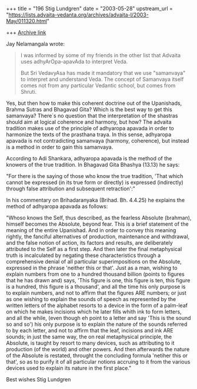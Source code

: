+++
title = "196 Stig Lundgren"
date = "2003-05-28"
upstream_url = "https://lists.advaita-vedanta.org/archives/advaita-l/2003-May/011320.html"

+++
[Archive link](https://lists.advaita-vedanta.org/archives/advaita-l/2003-May/011320.html)

Jay Nelamangala wrote:

> I was informed by some of my friends in the other list that
Advaita uses
> adhyArOpa-apavAda  to interpret Veda.
>
> But Sri VedavyAsa has made it mandatory that we use "samanvaya"
to
> interpret and understand Veda.   The concept of Samanvaya
itself comes
> not from any particular Vedantic school,  but comes from
Shruti.


Yes, but then how to make this coherent doctrine out of the
Upanishads, Brahma Sutras and Bhagavad Gita? Which is the best
way to get this samanvaya? There´s no question that the
interpretation of the shastras should aim at logical coherence
and harmony, but how? The advaita tradition makes use of the
principle of adhyaropa apavada in order to harmonize the texts of
the prasthana traya. In this sense, adhyaropa apavada is not
contradicting samanvaya (harmony, coherence), but instead is a
method in order to gain this samanvaya.

According to Adi Shankara, adhyaropa apavada is the method of the
knowers of the true tradition. In Bhagavad Gita Bhashya (13.13)
he says:

"For there is the saying of those who know the true tradition,
'That which cannot be expressed (in its true form or directly) is
expressed (indirectly) through false attribution and subsequent
retraction':"

In his commentary on Brihadaranyaka (Brihad. Bh. 4.4.25) he
explains the method of adhyaropa apavada as follows:

"Whoso knows the Self, thus described, as the fearless Absolute
(brahman), himself becomes the Absolute, beyond fear. This is a
brief statement of the meaning of the entire Upanishad. And in
order to convey this meaning rightly, the fanciful alternatives
of production, maintenance and withdrawal, and the false notion
of action, its factors and results, are deliberately attributed
to the Self as a first step. And then later the final
metaphysical truth is incalculated by negating these
characteristics through a comprehensive denial of all particular
superimpositions on the Absolute, expressed in the phrase
'neither this or that'. Just as a man, wishing to explain numbers
from one to a hundred thousand billion (points to figures that he
has drawn and) says, 'This figure is one, this figure is ten,
this figure is a hundred, this figure is a thousand', and all the
time his only purpose is to explain numbers, and not to affirm
that the figures ARE numbers; or just as one wishing to explain
the sounds of speech as represented by the written letters of the
alphabet resorts to a device in the form of a palm-leaf on which
he makes incisions which he later fills whith ink to form
letters, and all the while, (even though eh point to a letter and
say 'This is the sound so and so') his only purpose is to explain
the nature of the sounds referred to by each letter, and not to
affirm that the leaf, incisions and ink ARE sounds; in just the
same way, the on real metaphysical principle, the Absolute, is
taught by resort to many devices, such as attributing to it
production (of the world) and other powers. And then afterwards
the nature of the Absolute is restated, throught the concluding
formula 'netiher this or that', so as to purify it of all
particular notions accruing to it from the various devices used
to explain its nature in the first place."

Best wishes
Stig Lundgren


